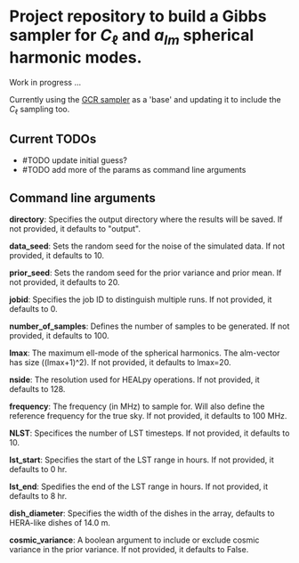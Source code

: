 
# Project repository to build a Gibbs sampler for $C_{\ell}$ and $a_{lm}$ spherical harmonic modes. 

Work in progress ...

Currently using the [GCR sampler](https://github.com/katrinealice/sph_harm_GCR) as a 'base' and updating it to include the $C_{\ell}$ sampling too. 

## Current TODOs

* #TODO update initial guess?
* #TODO add more of the params as command line arguments

## Command line arguments
**directory**: Specifies the output directory where the results will be saved. If not provided, it defaults to "output".

**data_seed**: Sets the random seed for the noise of the simulated data. If not provided, it defaults to 10.

**prior_seed**: Sets the random seed for the prior variance and prior mean. If not provided, it defaults to 20.

**jobid**: Specifies the job ID to distinguish multiple runs. If not provided, it defaults to 0.

**number_of_samples**: Defines the number of samples to be generated. If not provided, it defaults to 100.

**lmax**: The maximum ell-mode of the spherical harmonics. The alm-vector has size ((lmax+1)^2). If not provided, it defaults to lmax=20. 

**nside**: The resolution used for HEALpy operations. If not provided, it defaults to 128.

**frequency**: The frequency (in MHz) to sample for. Will also define the reference frequency for the true sky. If not provided, it defaults to 100 MHz.

**NLST**: Specifices the number of LST timesteps. If not provided, it defaults to 10.

**lst_start**: Specifies the start of the LST range in hours. If not provided, it defaults to 0 hr.

**lst_end**: Spedifies the end of the LST range in hours. If not provided, it defaults to 8 hr. 

**dish_diameter**: Specifies the width of the dishes in the array, defaults to HERA-like dishes of 14.0 m. 

**cosmic_variance**: A boolean argument to include or exclude cosmic variance in the prior variance. If not provided, it defaults to False. 
